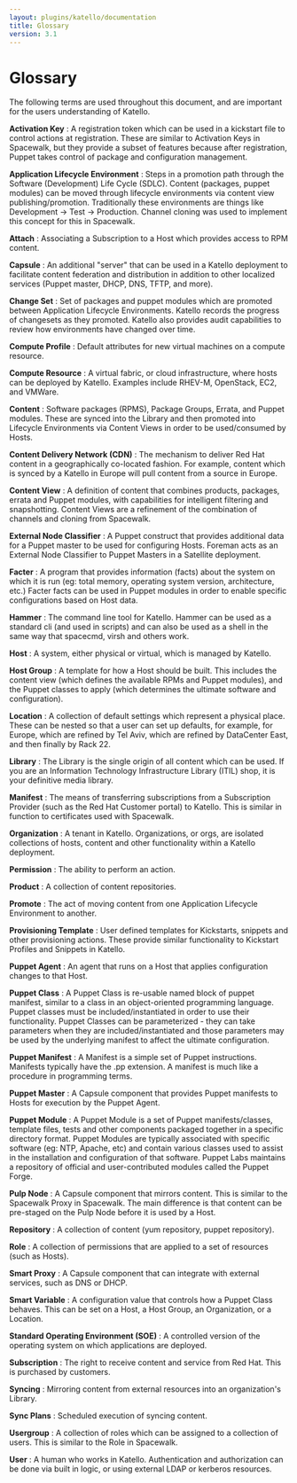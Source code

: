 ```yaml
---
layout: plugins/katello/documentation
title: Glossary
version: 3.1
---
```


# Glossary

The following terms are used throughout this document, and are important for the users understanding of Katello.

**Activation Key**
: A registration token which can be used in a kickstart file to control actions at registration.  These are similar to Activation Keys in Spacewalk, but they provide a subset of features because after registration, Puppet takes control of package and configuration management.

**Application Lifecycle Environment**
: Steps in a promotion path through the Software (Development) Life Cycle (SDLC). Content (packages, puppet modules) can be moved through lifecycle environments via content view publishing/promotion. Traditionally these environments are things like Development -> Test -> Production. Channel cloning was used to implement this concept for this in Spacewalk.

**Attach**
: Associating a Subscription to a Host which provides access to RPM content.

**Capsule**
: An additional "server" that can be used in a Katello deployment to facilitate content federation and distribution in addition to other localized services (Puppet master, DHCP, DNS, TFTP, and more).

**Change Set**
: Set of packages and puppet modules which are promoted between Application Lifecycle Environments. Katello records the progress of changesets as they promoted. Katello also provides audit capabilities to review how environments have changed over time.

**Compute Profile**
: Default attributes for new virtual machines on a compute resource.

**Compute Resource**
: A virtual fabric, or cloud infrastructure, where hosts can be deployed by Katello. Examples include RHEV-M, OpenStack, EC2, and VMWare.

**Content**
: Software packages (RPMS), Package Groups, Errata, and Puppet modules. These are synced into the Library and then promoted into Lifecycle Environments via Content Views in order to be used/consumed by Hosts.

**Content Delivery Network (CDN)**
: The mechanism to deliver Red Hat content in a geographically co-located fashion. For example, content which is synced by a Katello in Europe will pull content from a source in Europe.

**Content View**
: A definition of content that combines products, packages, errata and Puppet modules, with capabilities for intelligent filtering and snapshotting. Content Views are a refinement of the combination of channels and cloning from Spacewalk.

**External Node Classifier**
: A Puppet construct that provides additional data for a Puppet master to be used for configuring Hosts. Foreman acts as an External Node Classifier to Puppet Masters in a Satellite deployment.

**Facter**
: A program that provides information (facts) about the system on which it is run (eg: total memory, operating system version, architecture, etc.) Facter facts can be used in Puppet modules in order to enable specific configurations based on Host data.

**Hammer**
: The command line tool for Katello. Hammer can be used as a standard cli (and used in scripts) and can also be used as a shell in the same way that spacecmd, virsh and others work.

**Host**
: A system, either physical or virtual, which is managed by Katello.

**Host Group**
: A template for how a Host should be built. This includes the content view (which defines the available RPMs and Puppet modules), and the Puppet classes to apply (which determines the ultimate software and configuration).

**Location**
: A collection of default settings which represent a physical place. These can be nested so that a user can set up defaults, for example, for Europe, which are refined by Tel Aviv, which are refined by DataCenter East, and then finally by Rack 22.

**Library**
: The Library is the single origin of all content which can be used. If you are an Information Technology Infrastructure Library (ITIL) shop, it is your definitive media library.

**Manifest**
: The means of transferring subscriptions from a Subscription Provider (such as the Red Hat Customer portal) to Katello. This is similar in function to certificates used with Spacewalk.

**Organization**
: A tenant in Katello. Organizations, or orgs, are isolated collections of hosts, content and other functionality within a Katello deployment.

**Permission**
: The ability to perform an action.

**Product**
: A collection of content repositories.

**Promote**
: The act of moving content from one Application Lifecycle Environment to another.

**Provisioning Template**
: User defined templates for Kickstarts, snippets and other provisioning actions. These provide similar functionality to Kickstart Profiles and Snippets in Katello.

**Puppet Agent**
: An agent that runs on a Host that applies configuration changes to that Host.

**Puppet Class**
: A Puppet Class is re-usable named block of puppet manifest, similar to a class in an object-oriented programming language. Puppet classes must be included/instantiated in order to use their functionality. Puppet Classes can be parameterized - they can take parameters when they are included/instantiated and those parameters may be used by the underlying manifest to affect the ultimate configuration.

**Puppet Manifest**
: A Manifest is a simple set of Puppet instructions. Manifests typically have the .pp extension. A manifest is much like a procedure in programming terms.

**Puppet Master**
: A Capsule component that provides Puppet manifests to Hosts for execution by the Puppet Agent.

**Puppet Module**
: A Puppet Module is a set of Puppet manifests/classes, template files, tests and other components packaged together in a specific directory format. Puppet Modules are typically associated with specific software (eg: NTP, Apache, etc) and contain various classes used to assist in the installation and configuration of that software. Puppet Labs maintains a repository of official and user-contributed modules called the Puppet Forge.

**Pulp Node**
: A Capsule component that mirrors content. This is similar to the Spacewalk Proxy in Spacewalk. The main difference is that content can be pre-staged on the Pulp Node before it is used by a Host.

**Repository**
: A collection of content (yum repository, puppet repository).

**Role**
: A collection of permissions that are applied to a set of resources (such as Hosts).

**Smart Proxy**
: A Capsule component that can integrate with external services, such as DNS or DHCP.

**Smart Variable**
: A configuration value that controls how a Puppet Class behaves. This can be set on a Host, a Host Group, an Organization, or a Location.

**Standard Operating Environment (SOE)**
: A controlled version of the operating system on which applications are deployed.

**Subscription**
: The right to receive content and service from Red Hat. This is purchased by customers.

**Syncing**
: Mirroring content from external resources into an organization's Library.

**Sync Plans**
: Scheduled execution of syncing content.

**Usergroup**
: A collection of roles which can be assigned to a collection of users. This is similar to the Role in Spacewalk.

**User**
 : A human who works in Katello. Authentication and authorization can be done via built in logic, or using external LDAP or kerberos resources.
